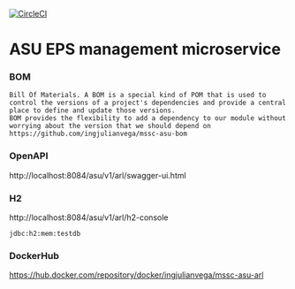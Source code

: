 [![CircleCI](https://circleci.com/gh/ingjulianvega/mssc-asu-arl.svg?style=svg)](https://circleci.com/gh/ingjulianvega/mssc-asu-arl)

# ASU EPS management microservice

### BOM

```
Bill Of Materials. A BOM is a special kind of POM that is used to control the versions of a project's dependencies and provide a central place to define and update those versions. 
BOM provides the flexibility to add a dependency to our module without worrying about the version that we should depend on
https://github.com/ingjulianvega/mssc-asu-bom
```

### OpenAPI

http://localhost:8084/asu/v1/arl/swagger-ui.html

### H2

http://localhost:8084/asu/v1/arl/h2-console

```
jdbc:h2:mem:testdb
```

### DockerHub

https://hub.docker.com/repository/docker/ingjulianvega/mssc-asu-arl
